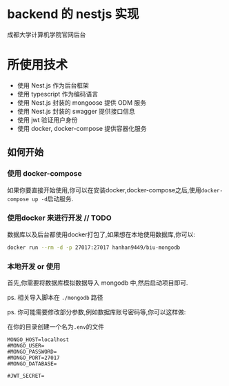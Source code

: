 # backend 的 nestjs 实现

成都大学计算机学院官网后台

# 所使用技术

- 使用 Nest.js 作为后台框架
- 使用 typescript 作为编码语言
- 使用 Nest.js 封装的 mongoose 提供 ODM 服务
- 使用 Nest.js 封装的 swagger 提供接口信息
- 使用 jwt 验证用户身份
- 使用 docker, docker-compose 提供容器化服务


## 如何开始


### 使用 docker-compose

如果你要直接开始使用,你可以在安装docker,docker-compose之后,使用`docker-compose up -d`启动服务.

### 使用docker 来进行开发 // TODO

数据库以及后台都使用docker打包了,如果想在本地使用数据库,你可以:

```bash
docker run --rm -d -p 27017:27017 hanhan9449/biu-mongodb
```
### 本地开发 or 使用

首先,你需要将数据库模拟数据导入 mongodb 中,然后启动项目即可.

ps. 相关导入脚本在 `./mongodb` 路径

ps. 你可能需要修改部分参数,例如数据库账号密码等,你可以这样做:

在你的目录创建一个名为`.env`的文件
```dotenv
MONGO_HOST=localhost
#MONGO_USER=
#MONGO_PASSWORD=
#MONGO_PORT=27017
#MONGO_DATABASE=

#JWT_SECRET=

```
